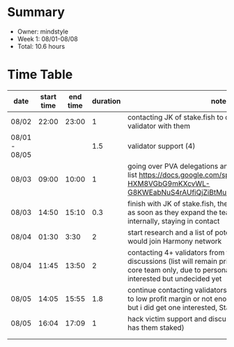 # Summary
* Owner: mindstyle
* Week 1: 08/01-08/08
* Total: 10.6 hours

# Time Table
| date  | start time  | end time | duration  |  note |
|---|---|---|---|---|
| 08/02  | 22:00 | 23:00 | 1 | contacting JK of stake.fish to discuss harmony validator with them  |
| 08/01 - 08/05 | |  | 1.5 |  validator support (4) |
| 08/03  | 09:00 | 10:00 | 1 | going over PVA delegations and candidates + making a list https://docs.google.com/spreadsheets/d/1-HXM8VGbG9mKXcvWL-G8KWEabNuS4rAUfiQjZiBtMuE/edit#gid=1916020388  |
| 08/03  | 14:50  | 15:10  |  0.3 | finish with JK of stake.fish, they will join as a validator as soon as they expand the team and capacities internally, staying in contact  |
|  08/04 |  01:30 |  3:30 |  2 | start research and a list of potential validators that would join Harmony network  |
| 08/04  |  11:45 |  13:50 | 2  |  contacting 4+ validators from that list and engaging in discussions (list will remain private, accessible to the core team only, due to personal contacts), 2 are interested but undecided yet |
| 08/05  | 14:05  |  15:55  | 1.8 |  continue contacting validators, most are declining due to low profit margin or not enough delegation offered, but i did get one interested, Stakesquid |
| 08/05  | 16:04  |  17:09  |  1 |  hack victim support and discussing saving tokens (he has them staked) |
|   |   |    |   |   |
|   |   |    |   |   |
